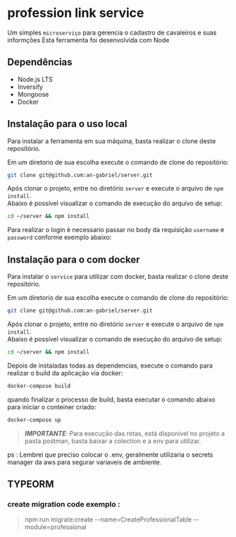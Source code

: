 # profession link service

Um simples `microserviço` para gerencia o cadastro de cavaleiros e suas informções
Esta ferramenta foi desenvolvida com Node

## Dependências
- Node.js LTS
- Inversify
- Mongoose
- Docker

## Instalação para o uso local
Para instalar a ferramenta em sua máquina, basta realizar o clone deste repositório.<br>

Em um diretorio de sua escolha execute o comando de clone do repositório:
```bash
git clone git@github.com:an-gabriel/server.git
```

Após clonar o projeto, entre no diretório `server` e execute o arquivo de `npm install`.<br>
Abaixo é possível visualizar o comando de execução do arquivo de setup:

```bash
cd ~/server && npm install
```

Para realizar o login é necessario passar no body da requisição `username` e `password` conforme exemplo abaixo:

## Instalação para o com docker

Para instalar o `service` para utilizar com docker, basta realizar o clone deste repositório.<br>

Em um diretorio de sua escolha execute o comando de clone do repositório:
```bash
git clone git@github.com:an-gabriel/server.git
```

Após clonar o projeto, entre no diretório `server` e execute o arquivo de `npm install`.<br>
Abaixo é possível visualizar o comando de execução do arquivo de setup:

```bash
cd ~/server && npm install
```

Depois de instaladas todas as dependencias, execute o comando para realizar o build da aplicação via docker:

```bash
docker-compose build
```

quando finalizar o processo de build, basta executar o comando abaixo para iniciar o conteiner criado:

```bash
docker-compose up
```


>___IMPORTANTE___: Para execução das rotas, está disponivel no projeto a pasta postman, basta baixar a colection e a env para utilizar.

ps : Lembrei que preciso colocar o .env, geralmente utilizaria o secrets manager da aws para segurar variaveis de ambiente.




## TYPEORM
### create migration code exemplo :
> npm run migrate:create --name=CreateProfessionalTable --module=professional
